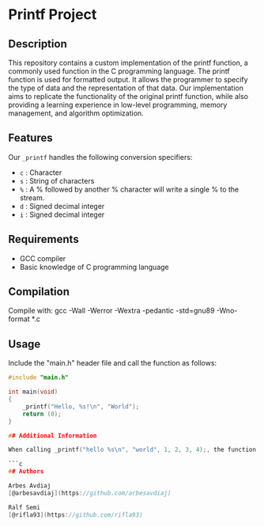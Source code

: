 # Printf Project

## Description

This repository contains a custom implementation of the printf function, a commonly used function in the C programming language. The printf function is used for formatted output. It allows the programmer to specify the type of data and the representation of that data. Our implementation aims to replicate the functionality of the original printf function, while also providing a learning experience in low-level programming, memory management, and algorithm optimization.

## Features

Our `_printf` handles the following conversion specifiers:

- `c` : Character
- `s` : String of characters
- `%` : A % followed by another % character will write a single % to the stream.
- `d` : Signed decimal integer
- `i` : Signed decimal integer

## Requirements

- GCC compiler
- Basic knowledge of C programming language

## Compilation

Compile with: gcc -Wall -Werror -Wextra -pedantic -std=gnu89 -Wno-format *.c


## Usage

Include the "main.h" header file and call the function as follows:
```c
#include "main.h"

int main(void)
{
    _printf("Hello, %s!\n", "World");
    return (0);
}

## Additional Information

When calling _printf("hello %s\n", "world", 1, 2, 3, 4);, the function has no way to know that more arguments were passed, so it will just ignore them. The function will not fail. The user is responsible for calling the functionthe right way.

```c
## Authors

Arbes Avdiaj 
[@arbesavdiaj](https://github.com/arbesavdiaj)

Ralf Semi
[@rifla93](https://github.com/rifla93)
